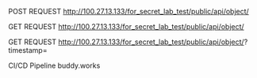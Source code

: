 POST REQUEST
http://100.27.13.133/for_secret_lab_test/public/api/object/

GET REQUEST
http://100.27.13.133/for_secret_lab_test/public/api/object/<keyid>
  
GET REQUEST
http://100.27.13.133/for_secret_lab_test/public/api/object/<keyid>?timestamp=<unix timestamp>
  
  
  CI/CD Pipeline
  buddy.works
